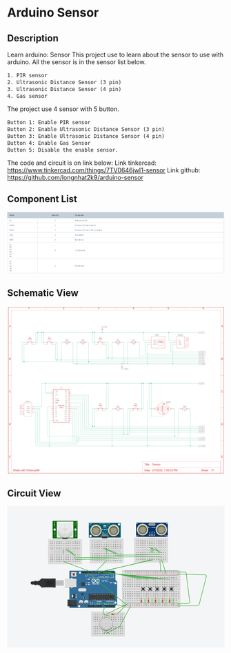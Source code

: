 # Arduino Sensor

## Description

Learn arduino: Sensor 
This project use to learn about the sensor to use with arduino. All the sensor is in the sensor list below.
```
1. PIR sensor
2. Ultrasonic Distance Sensor (3 pin)
3. Ultrasonic Distance Sensor (4 pin)
4. Gas sensor
```
The project use 4 sensor with 5 button.
```
Button 1: Enable PIR sensor
Button 2: Enable Ultrasonic Distance Sensor (3 pin)
Button 3: Enable Ultrasonic Distance Sensor (4 pin)
Button 4: Enable Gas Sensor
Button 5: Disable the enable sensor.
```
The code and circuit is on link below:
Link tinkercad: https://www.tinkercad.com/things/7TV0646jwI1-sensor
Link github: https://github.com/longnhat2k9/arduino-sensor


## Component List
<img src="component.png">

## Schematic View
<img src="schematic.png">

## Circuit View
<img src="circuit.png">
